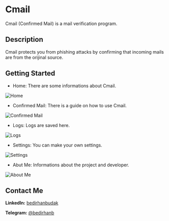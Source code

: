 # Cmail

Cmail (Confirmed Mail) is a mail verification program.

## Description

Cmail protects you from phishing attacks by confirming that incoming mails are from the orijinal source.

## Getting Started

* Home: There are some informations about Cmail.

![Home](jpg)

* Confirmed Mail: There is a guide on how to use Cmail.

![Confirmed Mail](jpg)

* Logs: Logs are saved here.

![Logs](jpg)

* Settings: You can make your own settings.

![Settings](jpg)

* Abut Me: Informations about the project and developer.

![About Me](jpg)

## Contact Me

**LinkedIn:** [bedirhanbudak](https://www.linkedin.com/in/bedirhan-budak/)

**Telegram:** [@bedirhanb](https://t.me/bedirhanb)
